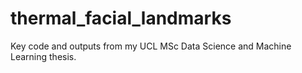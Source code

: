 # thermal_facial_landmarks
Key code and outputs from my UCL MSc Data Science and Machine Learning thesis.
